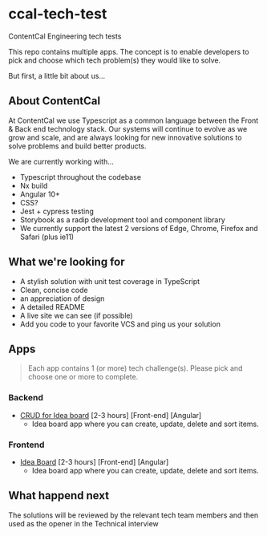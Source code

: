 # ccal-tech-test
ContentCal Engineering tech tests

This repo contains multiple apps.  The concept is to enable developers to pick and choose which tech problem(s) they would like to solve.

But first, a little bit about us...

## About ContentCal

At ContentCal we use Typescript as a common language between the Front & Back end technology stack. Our systems will continue to evolve as we grow and scale, and are always looking for new innovative solutions to solve problems and build better products.

We are currently working with...
 * Typescript throughout the codebase
 * Nx build
 * Angular 10+
 * CSS?
 * Jest + cypress testing
 * Storybook as a radip development tool and component library
 * We currently support the latest 2 versions of Edge, Chrome, Firefox and Safari (plus ie11)

## What we're looking for

 * A stylish solution with unit test coverage in TypeScript
 * Clean, concise code
 * an appreciation of design
 * A detailed README
 * A live site we can see (if possible)
 * Add you code to your favorite VCS and ping us your solution

## Apps

 > Each app contains 1 (or more) tech challenge(s). Please pick and choose one or more to complete.

### Backend

 * [CRUD for Idea board](/back-end/idea-board) \[2-3 hours] \[Front-end] \[Angular]
   * Idea board app where you can create, update, delete and sort items.

### Frontend

 * [Idea Board](/front-end/idea-board) \[2-3 hours] \[Front-end] \[Angular]
   * Idea board app where you can create, update, delete and sort items.


## What happend next

The solutions will be reviewed by the relevant tech team members and then used as the opener in the Technical interview